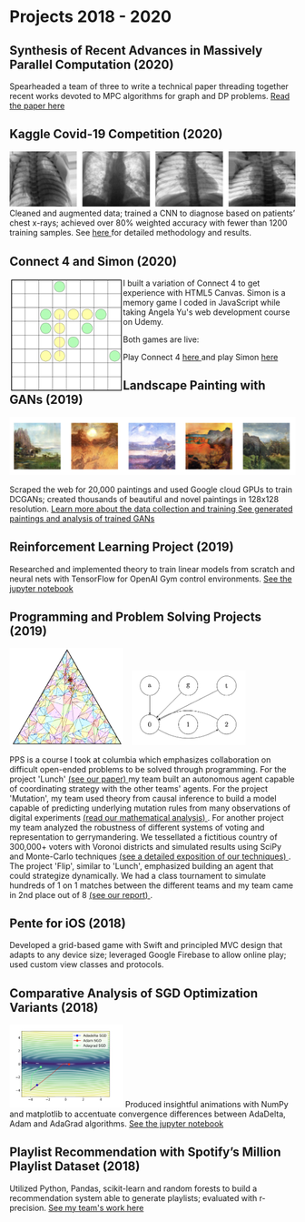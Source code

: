 # Projects 2018 - 2020

## Synthesis of Recent Advances in Massively Parallel Computation (2020)
Spearheaded a team of three to write a technical paper threading together recent works devoted to MPC algorithms for graph and DP problems.
<a href="Advanced_Algorithms_Project.pdf" target="_blank" >  Read the paper here </a>

## Kaggle Covid-19 Competition (2020)
![Covid](covid.png)
Cleaned and augmented data; trained a CNN to diagnose based on patients’ chest x-rays; achieved over 80% weighted accuracy with fewer than 1200 training samples.
See <a href="ML_Project_Report.pdf" target="_blank"> here </a> for detailed methodology and results.

## Connect 4 and Simon (2020)
<img align="left" src="pente.png" alt="Connect 4" width="200"/> I built a variation of Connect 4 to get experience with HTML5 Canvas.  Simon is a memory game I coded in JavaScript while taking Angela Yu's web development course on Udemy.  

Both games are live:

Play Connect 4 <a href="https://john-daciuk.github.io/pente-js/" target="_blank"> here </a> and  play Simon <a href="https://john-daciuk.github.io/simon-game/" target="_blank"> here </a>




## Landscape Painting with GANs (2019)
![Paintings](paintings.png)

Scraped the web for 20,000 paintings and used Google cloud GPUs to train DCGANs; created thousands of beautiful and novel paintings in 128x128 resolution.
<a href="DL-final-project training.html" target="_blank"> Learn more about the data collection and training </a>
<a href="DL-final-project-results.html" target="_blank"> See generated paintings and analysis of trained GANs </a>




## Reinforcement Learning Project (2019)
Researched and implemented theory to train linear models from scratch and neural nets with TensorFlow for OpenAI Gym control environments.
<a href="rl.html" target="_blank"> See the jupyter notebook </a>




## Programming and Problem Solving Projects (2019)
<img src="pps2.png" alt="Threeland" width="200"/> &nbsp;&nbsp; <img src="pps3.png" alt="Mutation" width="200"/>

PPS is a course I took at columbia which emphasizes collaboration on difficult open-ended problems to be solved through programming.  For the project 'Lunch' <a href="lunch.pdf" target="_blank"> (see our paper) </a> my team built an autonomous agent capable of coordinating strategy with the other teams' agents.  For the project 'Mutation', my team used theory from causal inference to build a model capable of predicting underlying mutation rules from many observations of digital experiments <a href="mutation.pdf" target="_blank"> (read our mathematical analysis) </a>.  For another project my team analyzed the robustness of different systems of voting and representation to gerrymandering.  We tessellated a fictitious country of 300,000+ voters with Voronoi districts and simulated results using SciPy and Monte-Carlo techniques <a href="threeland.pdf" target="_blank"> (see a detailed exposition of our techniques) </a>.  The project 'Flip', similar to 'Lunch', emphasized building an agent that could strategize dynamically.  We had a class tournament to simulate hundreds of 1 on 1 matches between the different teams and my team came in 2nd place out of 8 <a href="flip.pdf" target="_blank"> (see our report) </a>.


## Pente for iOS (2018) 
Developed a grid-based game with Swift and principled MVC design that adapts to any device size; leveraged Google Firebase to allow online play; used custom view classes and protocols.




## Comparative Analysis of SGD Optimization Variants (2018)
<img src="SGD.png" alt="SGD" width="200"/> Produced insightful animations with NumPy and matplotlib to accentuate convergence differences between AdaDelta, Adam and AdaGrad algorithms. <a href="GD_animations.html" target="_blank"> See the jupyter notebook </a>




## Playlist Recommendation with Spotify’s Million Playlist Dataset (2018)
Utilized Python, Pandas, scikit-learn and random forests to build a recommendation system able to generate playlists; evaluated with r-precision.
<a href="https://tralpha.github.io/spotify-project/project-statement-and-goals.html" target="_blank"> See my team's work here </a>


